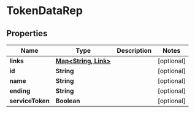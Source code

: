 

# TokenDataRep


## Properties

Name | Type | Description | Notes
------------ | ------------- | ------------- | -------------
**links** | [**Map&lt;String, Link&gt;**](Link.md) |  |  [optional]
**id** | **String** |  |  [optional]
**name** | **String** |  |  [optional]
**ending** | **String** |  |  [optional]
**serviceToken** | **Boolean** |  |  [optional]



